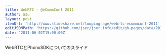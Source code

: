 ```yaml
---
title: WebRTC - @eCommConf 2011
author: azu
layout: post
itemUrl: 'http://www.slideshare.net/loopingrage/webrtc-ecommconf-2011'
editJSONPath: 'https://github.com/jser/jser.info/edit/gh-pages/data/2011/06/index.json'
date: '2011-06-02T15:00:00Z'
---
```

WebRTCとPhonoSDKについてのスライド

